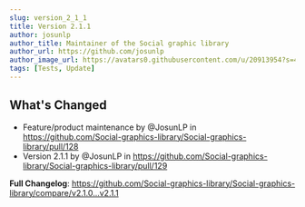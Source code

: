 ```yaml
---
slug: version_2_1_1
title: Version 2.1.1
author: josunlp
author_title: Maintainer of the Social graphic library
author_url: https://github.com/josunlp
author_image_url: https://avatars0.githubusercontent.com/u/20913954?s=460&u=c857f855e6c9d4f0bcd80ed2206462808e47f770&v=4
tags: [Tests, Update]
---
```


## What's Changed

* Feature/product maintenance by @JosunLP in <https://github.com/Social-graphics-library/Social-graphics-library/pull/128>
* Version 2.1.1 by @JosunLP in <https://github.com/Social-graphics-library/Social-graphics-library/pull/129>

**Full Changelog**: <https://github.com/Social-graphics-library/Social-graphics-library/compare/v2.1.0...v2.1.1>
